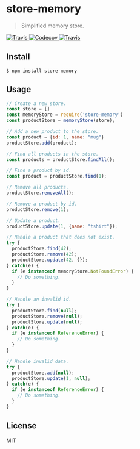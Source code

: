 # store-memory

> Simplified memory store.

<a href="https://travis-ci.org/simonrenoult/store-memory">
  <img alt="Travis" src="https://img.shields.io/travis/simonrenoult/store-memory.svg?style=flat-square">
</a>
<a href="https://codecov.io/gh/simonrenoult/store-memory">
  <img alt="Codecov" src="https://img.shields.io/codecov/c/github/simonrenoult/store-memory.svg?style=flat-square">
</a>
<a href="https://travis-ci.org/simonrenoult/store-memory">
  <img alt="Travis" src="https://img.shields.io/badge/code_style-prettier-ff69b4.svg?style=flat-square">
</a>

## Install

```
$ npm install store-memory
```

## Usage

```js
// Create a new store.
const store = []
const memoryStore = require('store-memory')
const productStore = memoryStore(store);

// Add a new product to the store.
const product = {id: 1, name: "mug"}
productStore.add(product);

// Find all products in the store.
const products = productStore.findAll();

// Find a product by id.
const product = productStore.find(1);

// Remove all products.
productStore.removeAll();

// Remove a product by id.
productStore.remove(1);

// Update a product.
productStore.update(1, {name: "tshirt"});

// Handle a product that does not exist.
try {
  productStore.find(42);
  productStore.remove(42);
  productStore.update(42, {});
} catch(e) {
  if (e instanceof memoryStore.NotFoundError) {
    // Do something.
  }
}

// Handle an invalid id.
try {
  productStore.find(null);
  productStore.remove(null);
  productStore.update(null);
} catch(e) {
  if (e instanceof ReferenceError) {
    // Do something.
  }
}

// Handle invalid data.
try {
  productStore.add(null);
  productStore.update(1, null);
} catch(e) {
  if (e instanceof ReferenceError) {
    // Do something.
  }
}
```

## License

MIT
